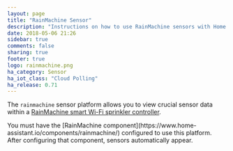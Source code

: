 ```yaml
---
layout: page
title: "RainMachine Sensor"
description: "Instructions on how to use RainMachine sensors with Home Assistant."
date: 2018-05-06 21:26
sidebar: true
comments: false
sharing: true
footer: true
logo: rainmachine.png
ha_category: Sensor
ha_iot_class: "Cloud Polling"
ha_release: 0.71
---
```


The `rainmachine` sensor platform allows you to view crucial sensor data within
a [RainMachine smart Wi-Fi sprinkler controller](http://www.rainmachine.com/). 

<p class='note'>
You must have the [RainMachine component](https://www.home-assistant.io/components/rainmachine/)
configured to use this platform. After configuring that component, sensors
automatically appear.
</p>
